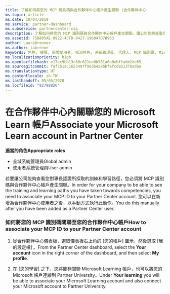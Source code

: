```yaml
---
title: 了解如何將您的 MCP 識別碼與合作夥伴中心帳戶產生關聯 |合作夥伴中心
ms.topic: article
ms.date: 10/04/2019
ms.service: partner-dashboard
ms.subservice: partnercenter-csp
description: 了解如何將您的 MCP 識別碼與合作夥伴中心帳戶產生關聯，讓公司能夠查看您對專長認證所採取的訓練和學習路徑。
ms.assetid: 75D805AE-9922-4CFD-9427-196047D70963
author: LauraBrenner
ms.author: labrenne
Keywords: 角色, 權限, 新增使用者, 指派角色, 系統管理員, 代理人, MCP 識別碼, Microsoft Learn
ms.localizationpriority: high
ms.openlocfilehash: e17ec9bb13c80c621ee0b581a6a0ebffabb2de65
ms.sourcegitcommit: faf7b1ac1653497f963b428bbfafcd821378adaa
ms.translationtype: HT
ms.contentlocale: zh-TW
ms.lasthandoff: 05/05/2020
ms.locfileid: "82798826"
---
```

# <a name="associate-your-microsoft-learn-account-in-partner-center"></a><span data-ttu-id="69887-104">在合作夥伴中心內關聯您的 Microsoft Learn 帳戶</span><span class="sxs-lookup"><span data-stu-id="69887-104">Associate your Microsoft Learn account in Partner Center</span></span>

<span data-ttu-id="69887-105">**適當的角色**</span><span class="sxs-lookup"><span data-stu-id="69887-105">**Appropriate roles**</span></span>
-   <span data-ttu-id="69887-106">全域系統管理員</span><span class="sxs-lookup"><span data-stu-id="69887-106">Global admin</span></span>
-   <span data-ttu-id="69887-107">使用者系統管理員</span><span class="sxs-lookup"><span data-stu-id="69887-107">User admin</span></span>

<span data-ttu-id="69887-108">若要讓公司能夠查看您對專長認證所採取的訓練和學習路徑，您必須將 MCP 識別碼與合作夥伴中心帳戶產生關聯。</span><span class="sxs-lookup"><span data-stu-id="69887-108">In order for your company to be able to see the training and learning paths you have taken towards competencies, you need to associate your MCP ID to your Partner Center account.</span></span> <span data-ttu-id="69887-109">您可以在新增為合作夥伴中心使用者之後，以手動方式執行此動作。</span><span class="sxs-lookup"><span data-stu-id="69887-109">You do this manually after you have been added as a Partner Center user.</span></span>

### <a name="how-to-associate-your-mcp-id-to-your-partner-center-account"></a><span data-ttu-id="69887-110">如何將您的 MCP 識別碼關聯至您的合作夥伴中心帳戶</span><span class="sxs-lookup"><span data-stu-id="69887-110">How to associate your MCP ID to your Partner Center account</span></span>

1. <span data-ttu-id="69887-111">從合作夥伴中心儀表板，選取儀表板右上角的 [您的帳戶]  圖示，然後選取 [我的設定檔]  。</span><span class="sxs-lookup"><span data-stu-id="69887-111">From the Partner Center dashboard, select the **Your account** icon in the right corner of the dashboard, and then select **My profile**.</span></span>

2. <span data-ttu-id="69887-112">在 [您的學習]  之下，您將能夠關聯 Microsoft Learning 帳戶，也可以將您的 Microsoft 帳戶連線到 Partner University。</span><span class="sxs-lookup"><span data-stu-id="69887-112">Under **Your learning** you will be able to associate your Microsoft Learning account and also connect your Microsoft account to Partner University.</span></span>
